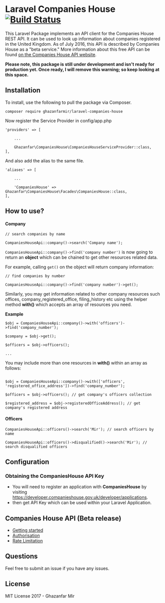 # Laravel Companies House [![Build Status](https://travis-ci.org/ghazanfarmir/laravel-companies-house.svg?branch=master)](https://travis-ci.org/ghazanfarmir/laravel-companies-house)

This Laravel Package implements an API client for the Companies House REST API. It can be used to look up information about companies registered in the United Kingdom.
As of July 2016, this API is described by Companies House as a "beta service."
More information about this free API can be found
[on the Companies House API website](https://developer.companieshouse.gov.uk/api/docs/index.html).

**Please note, this package is still under development and isn't ready for production yet. Once ready, I will remove this warning; so keep looking at this space.**

## Installation

To install, use the following to pull the package via Composer.

```
composer require ghazanfarmir/laravel-companies-house
```

Now register the Service Provider in config/app.php

```
'providers' => [
    
    ...
    
    Ghazanfar\CompaniesHouse\CompaniesHouseServiceProvider::class,
],
```
And also add the alias to the same file.

```
'aliases' => [
    
    ...
    
    'CompaniesHouse' => Ghazanfar\CompaniesHouse\Facades\CompaniesHouse::class,
],
```

## How to use?

#### Company

```
// search companies by name

CompaniesHouseApi::company()->search('Company name');
```

`CompaniesHouseApi::company()->find('company number')` is now going to return an **object** which can be chained to get other resources related data.

For example, calling `get()` on the object will return company information:

```
// find companies by number

CompaniesHouseApi::company()->find('company number')->get();
```

Similarly, you may get information related to other company resources such offices, company_registered_office, filing_history etc using the helper method **with()** which accepts an array of resources you need.

**Example**

```
$obj = CompaniesHouseApi::company()->with('officers')->find('company_number');

$company = $obj->get();

$officers = $obj->officers();

...
```

You may include more than one resources in **with()** within an array as follows:

```

$obj = CompaniesHouseApi::company()->with(['officers', 'registered_office_address'])->find('company_number');

$officers = $obj->officers(); // get company's officers collection

$registered_address = $obj->registeredOfficeAddress(); // get company's registered address

```

#### Officers

```
CompaniesHouseApi::officers()->search('Mir'); // search officers by name
```

```
CompaniesHouseApi::officers()->disqualified()->search('Mir'); // search disqualified officers
```


## Configuration

### Obtaining the CompaniesHouse API Key

 - You will need to register an application with **CompaniesHouse** by visiting https://developer.companieshouse.gov.uk/developer/applications.
 - then get API Key which can be used within your Laravel Application.

## Companies House API (Beta release)

 - [Getting started](https://developer.companieshouse.gov.uk/api/docs/) 
 - [Authorisation](https://developer.companieshouse.gov.uk/api/docs/index/gettingStarted/apikey_authorisation.html)
 - [Rate Limitation](https://developer.companieshouse.gov.uk/api/docs/index/gettingStarted/rateLimiting.html)

## Questions
Feel free to submit an issue if you have any issues.

## License

MIT License 2017 - Ghazanfar Mir
